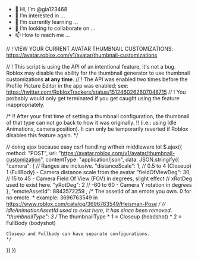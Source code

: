 - 👋 Hi, I’m @gia123468
- 👀 I’m interested in ...
- 🌱 I’m currently learning ...
- 💞️ I’m looking to collaborate on ...
- 📫 How to reach me ...

<!---
gia123468/gia123468 is a ✨ special ✨ repository because its `README.md` (this file) appears on your GitHub profile.
You can click the Preview link to take a look at your changes.
--->
// ! VIEW YOUR CURRENT AVATAR THUMBNAIL CUSTOMIZATIONS: https://avatar.roblox.com/v1/avatar/thumbnail-customizations

// ! This script is using the API of an intentional feature, it's not a bug. Roblox may disable the ability for the thumbnail generator to use thumbnail customizations **at any time**.
// ! The API was enabled two times before the Profile Picture Editor in the app was enabled; see: https://twitter.com/RobloxTrackers/status/1512460262607048715
// ! You probably would only get terminated if you get caught using the feature inappropriately.

/*
!! After your first time of setting a thumbnail configuration, the thumbnail of that type can not go back to how it was originally.
!! (i.e.: using Idle Animations, camera position). It can only be temporarily reverted if Roblox disables this feature again.
*/

// doing ajax because easy csrf handling w/their middleware lol
$.ajax({
  method: "POST",
  url: "https://avatar.roblox.com/v1/avatar/thumbnail-customization",
  contentType: "application/json",
  data: JSON.stringify({
    "camera": {
        // Ranges are inclusive.
        "distanceScale": 1, // 0.5 to 4 (Closeup) 1 (FullBody) - Camera distance scale from the avatar
        "fieldOfViewDeg": 30, // 15 to 45 - Camera Field Of View (FOV) in degrees, slight effect
        // xRotDeg used to exist here.
        "yRotDeg": 2 // -60 to 60 - Camera Y rotation in degrees
    },
    "emoteAssetId": 8843572259
    , /* The assetId of an emote you own. 0 for no emote. 
    * example: 3696763549 in https://www.roblox.com/catalog/3696763549/Heisman-Pose
    */
    // idleAnimationAssetId used to exist here, it has since been removed.
    "thumbnailType": 3 /* The thumbnailType
    * 1 = Closeup (headshot)
    * 2 = FullBody (bodyshot)
    
    Closeup and Fullbody can have separate configurations.
    */
  })
})

